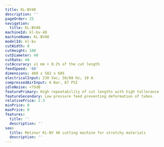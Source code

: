 ```yaml
---
title: KL-BV40
description: ''
pageOrder: 25
navigation:
  title: KL-BV40
machineId: kl-bv-40
machineName: KL-BV40
modelId: kl-bv
cutWidth: 0
cutHeight: 100
cutDiameter: 40
cutRate: 40
cutAccuracy: ±1 mm + 0.2% of the cut length
feedSpeed: '60'
dimensions: 400 x 582 x 605
electricalInput: 230 Vac; 50/60 Hz; 10 A
compressedAirInput: 6 Bar, 87 PSI
idleNoise: <75dB
featurePrimary: High repeatability of cut lengths with high tollerance
featureSecondary: Low pressure feed preventing deformation of tubes.
relativePrice: 2.3
minPrice: 0
maxPrice: 0
features:
  title: ''
  description: ''
seo:
  title: Metzner KL-BV 40 cutting machine for stretchy materials
  description: ''
---
```

